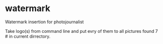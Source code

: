 watermark
=========

Watermark insertion for photojournalist 

Take logo(s) from command line and put evry of them to all pictures found
  7 # in current dirrectory. 
